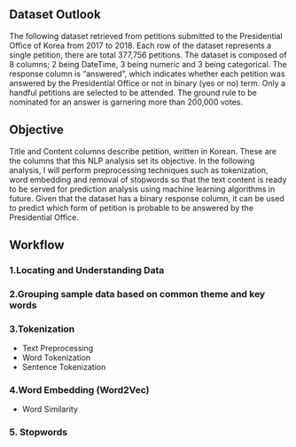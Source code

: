 ## Dataset Outlook
The following dataset retrieved from petitions submitted to the Presidential Office of Korea from 2017 to 2018. Each row of the dataset represents a single petition, there are total 377,756 petitions. The dataset is composed of 8 columns; 2 being DateTime, 3 being numeric and 3 being categorical. The response column is “answered”, which indicates whether each petition was answered by the Presidential Office or not in binary (yes or no) term. Only a handful petitions are selected to be attended. The ground rule to be nominated for an answer is garnering more than 200,000 votes.

## Objective 
Title and Content columns describe petition, written in Korean. These are the columns that this NLP analysis set its objective. In the following analysis, I will perform preprocessing techniques such as tokenization, word embedding and removal of stopwords so that the text content is ready to be served for prediction analysis using machine learning algorithms in future. Given that the dataset has a binary response column, it can be used to predict which form of petition is probable to be answered by the Presidential Office. 

## Workflow 
### 1.Locating and Understanding Data

### 2.Grouping sample data based on common theme and key words

### 3.Tokenization
-	Text Preprocessing
-	Word Tokenization
-	Sentence Tokenization

### 4.Word Embedding (Word2Vec)
-	Word Similarity 

### 5. Stopwords

